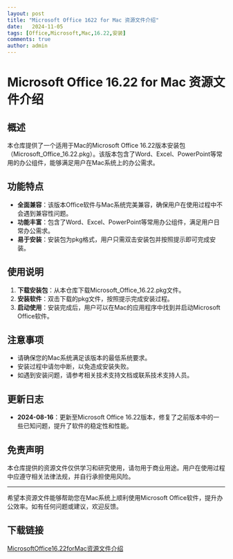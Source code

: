 ```yaml
---
layout: post
title: "Microsoft Office 1622 for Mac 资源文件介绍"
date:   2024-11-05
tags: [Office,Microsoft,Mac,16.22,安装]
comments: true
author: admin
---
```

# Microsoft Office 16.22 for Mac 资源文件介绍

## 概述

本仓库提供了一个适用于Mac的Microsoft Office 16.22版本安装包（Microsoft_Office_16.22.pkg）。该版本包含了Word、Excel、PowerPoint等常用的办公组件，能够满足用户在Mac系统上的办公需求。

## 功能特点

- **全面兼容**：该版本Office软件与Mac系统完美兼容，确保用户在使用过程中不会遇到兼容性问题。
- **功能丰富**：包含了Word、Excel、PowerPoint等常用办公组件，满足用户日常办公需求。
- **易于安装**：安装包为pkg格式，用户只需双击安装包并按照提示即可完成安装。

## 使用说明

1. **下载安装包**：从本仓库下载Microsoft_Office_16.22.pkg文件。
2. **安装软件**：双击下载的pkg文件，按照提示完成安装过程。
3. **启动使用**：安装完成后，用户可以在Mac的应用程序中找到并启动Microsoft Office软件。

## 注意事项

- 请确保您的Mac系统满足该版本的最低系统要求。
- 安装过程中请勿中断，以免造成安装失败。
- 如遇到安装问题，请参考相关技术支持文档或联系技术支持人员。

## 更新日志

- **2024-08-16**：更新至Microsoft Office 16.22版本，修复了之前版本中的一些已知问题，提升了软件的稳定性和性能。

## 免责声明

本仓库提供的资源文件仅供学习和研究使用，请勿用于商业用途。用户在使用过程中应遵守相关法律法规，并自行承担使用风险。

---

希望本资源文件能够帮助您在Mac系统上顺利使用Microsoft Office软件，提升办公效率。如有任何问题或建议，欢迎反馈。

## 下载链接

[MicrosoftOffice16.22forMac资源文件介绍](https://pan.quark.cn/s/f5173f6d9040)